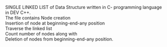 SINGLE LINKED LIST of Data Structure written in C- programming language in DEV C++. <br>
The file contains Node creation <br> 
Insertion of node at beginning-end-any position <br>
Traverse the linked list <br> 
Count number of nodes along with <br>
Deletion of nodes from beginning-end-any position.<br>